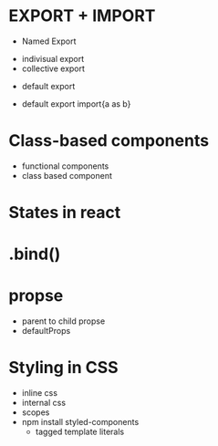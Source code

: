 # EXPORT + IMPORT 
 * Named Export 
  - indivisual export
  - collective export

 * default export
  - default export
    import{a as b}

# Class-based components
   - functional components
   - class based component

# States in react
# .bind()

# propse
  - parent to child propse
  - defaultProps

# Styling in CSS
   - inline css
   - internal css
   - scopes
   - npm install styled-components
     - tagged template literals


